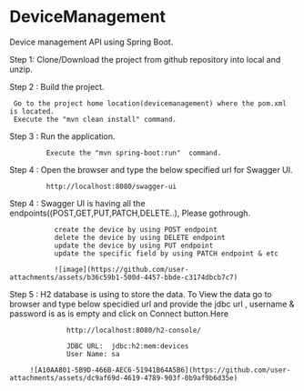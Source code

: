 # DeviceManagement

 Device management API using Spring Boot.


Step 1:
        Clone/Download the project from github repository into local and unzip.
               
        
Step 2 : Build the project.
          
     Go to the project home location(devicemanagement) where the pom.xml is located.
     Execute the "mvn clean install" command.

Step 3 : Run the application.

             Execute the "mvn spring-boot:run"  command.

Step 4 : Open the browser and type the below specified url for Swagger UI.

             http://localhost:8080/swagger-ui
             
Step 4 : Swagger UI is having all the endpoints((POST,GET,PUT,PATCH,DELETE..), Please gothrough.

               create the device by using POST endpoint
               delete the device by using DELETE endpoint
               update the device by using PUT endpoint
               update the specific field by using PATCH endpoint & etc
               
               ![image](https://github.com/user-attachments/assets/b36c59b1-500d-4457-bbde-c3174dbcb7c7)


Step 5 : H2 database is using to store the data. To View the data  go to browser and type below specidied url and provide the jdbc url , username  & 
        password is as is empty and click on Connect button.Here 

                  http://localhost:8080/h2-console/

                  JDBC URL:  jdbc:h2:mem:devices
                  User Name: sa

         ![A10AA801-5B9D-466B-AEC6-51941B64A5B6](https://github.com/user-attachments/assets/dc9af69d-4619-4789-903f-0b9af9b6d35e)

              
